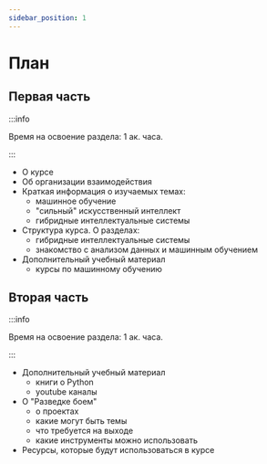 ```yaml
---
sidebar_position: 1
---
```


# План

## Первая часть

:::info

Время на освоение раздела: 1 ак. часа.

:::

- О курсе
- Об организации взаимодействия
- Краткая информация о изучаемых темах:
  - машинное обучение
  - "сильный" искусственный интеллект
  - гибридные интеллектуальные системы
- Структура курса. О разделах:
  - гибридные интеллектуальные системы
  - знакомство с анализом данных и машинным обучением
- Дополнительный учебный материал
  - курсы по машинному обучению
  
## Вторая часть

:::info

Время на освоение раздела: 1 ак. часа.

:::

- Дополнительный учебный материал
  - книги о Python
  - youtube каналы
- О "Разведке боем"
  - о проектах
  - какие могут быть темы
  - что требуется на выходе
  - какие инструменты можно использовать
- Ресурсы, которые будут использоваться в курсе

